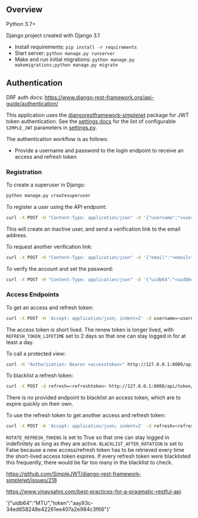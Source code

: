## Overview

Python 3.7+

Django project created with Django 3.1

- Install requirements: `pip install -r requirements`
- Start server: `python manage.py runserver`
- Make and run initial migrations: `python manage.py makemigrations;python manage.py migrate`

## Authentication

DRF auth docs: https://www.django-rest-framework.org/api-guide/authentication/

This application uses the [djangorestframework-simplejwt](https://django-rest-framework-simplejwt.readthedocs.io/en/latest/index.html) package for JWT token authentication. See the [settings docs](https://django-rest-framework-simplejwt.readthedocs.io/en/latest/settings.html) for the list of configurable `SIMPLE_JWT` parameters in [settings.py](./mysite/mysite/settings.py).

The authentication workflow is as follows:
- Provide a username and password to the login endpoint to receive an access and refresh token

### Registration

To create a superuser in Django:

```sh
python manage.py createsuperuser
```

To register a user using the API endpoint:

```sh
curl -X POST -H "Content-Type: application/json" -d '{"username":"<username>","email":"<email>"}' http://127.0.0.1:8000/api/register/
```

This will create an inactive user, and send a verification link to the email address.


To request another verification link:

```sh
curl -X POST -H "Content-Type: application/json" -d '{"email":"<email>"}' http://127.0.0.1:8000/api/resend-activation/
```

To verify the account and set the password:

```sh
curl -X POST -H "Content-Type: application/json" -d '{"uidb64":"<uidb64>","token":"<token>","password":"<password>","password2":"<password2>"}' http://127.0.0.1:8000/api/verify-account/
```


### Access Endpoints

To get an access and refresh token:

```sh
curl -X POST -H 'Accept: application/json; indent=2' -d username=<username> -d password=<password> http://127.0.0.1:8000/api/token/
```

The access token is short lived. The renew token is longer lived, with `REFRESH_TOKEN_LIFETIME` set to 2 days so that one can stay logged in for at least a day.

To call a protected view:

```sh
curl -H "Authorization: Bearer <accesstoken>" http://127.0.0.1:8000/api/private/
```

To blacklist a refresh token:

```sh
curl -X POST -d refresh=<refreshtoken> http://127.0.0.1:8000/api/token/blacklist/
```

There is no provided endpoint to blacklist an access token, which are to expire quickly on their own.


To use the refresh token to get another access and refresh token:

```sh
curl -X POST -H 'Accept: application/json; indent=2' -d refresh=<refreshtoken> http://127.0.0.1:8000/api/token/refresh/
```

`ROTATE_REFRESH_TOKENS` is set to True so that one can stay logged in indefinitely as long as they are active. `BLACKLIST_AFTER_ROTATION` is set to False because a new access/refresh token has to be retrieved every time the short-lived access token expires. If every refresh token were blacklisted this frequently, there would be far too many in the blacklist to check.

https://github.com/SimpleJWT/django-rest-framework-simplejwt/issues/218

https://www.vinaysahni.com/best-practices-for-a-pragmatic-restful-api



'{"uidb64":"MTU","token":"aay93c-34ed658248e42261ee407a2e984c3f66"}'
